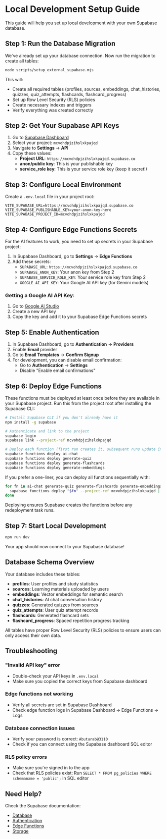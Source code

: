 # Local Development Setup Guide

This guide will help you set up local development with your own Supabase database.

## Step 1: Run the Database Migration

We've already set up your database connection. Now run the migration to create all tables:

```bash
node scripts/setup_external_supabase.mjs
```

This will:
- Create all required tables (profiles, sources, embeddings, chat_histories, quizzes, quiz_attempts, flashcards, flashcard_progress)
- Set up Row Level Security (RLS) policies
- Create necessary indexes and triggers
- Verify everything was created correctly

## Step 2: Get Your Supabase API Keys

1. Go to [Supabase Dashboard](https://supabase.com/dashboard)
2. Select your project: `mcvohdpjzihslxkpajqd`
3. Navigate to **Settings** → **API**
4. Copy these values:
   - **Project URL**: `https://mcvohdpjzihslxkpajqd.supabase.co`
   - **anon/public key**: This is your publishable key
   - **service_role key**: This is your service role key (keep it secret!)

## Step 3: Configure Local Environment

Create a `.env.local` file in your project root:

```env
VITE_SUPABASE_URL=https://mcvohdpjzihslxkpajqd.supabase.co
VITE_SUPABASE_PUBLISHABLE_KEY=your-anon-key-here
VITE_SUPABASE_PROJECT_ID=mcvohdpjzihslxkpajqd
```

## Step 4: Configure Edge Functions Secrets

For the AI features to work, you need to set up secrets in your Supabase project:

1. In Supabase Dashboard, go to **Settings** → **Edge Functions**
2. Add these secrets:
   - `SUPABASE_URL`: `https://mcvohdpjzihslxkpajqd.supabase.co`
   - `SUPABASE_ANON_KEY`: Your anon key from Step 2
   - `SUPABASE_SERVICE_ROLE_KEY`: Your service role key from Step 2
   - `GOOGLE_AI_API_KEY`: Your Google AI API key (for Gemini models)

### Getting a Google AI API Key:

1. Go to [Google AI Studio](https://makersuite.google.com/app/apikey)
2. Create a new API key
3. Copy the key and add it to your Supabase Edge Functions secrets

## Step 5: Enable Authentication

1. In Supabase Dashboard, go to **Authentication** → **Providers**
2. Enable **Email** provider
3. Go to **Email Templates** → **Confirm Signup**
4. For development, you can disable email confirmation:
   - Go to **Authentication** → **Settings**
   - Disable "Enable email confirmations"

## Step 6: Deploy Edge Functions

These functions must be deployed at least once before they are available in your Supabase project. Run this from the project root after installing the Supabase CLI:

```bash
# Install Supabase CLI if you don't already have it
npm install -g supabase

# Authenticate and link to the project
supabase login
supabase link --project-ref mcvohdpjzihslxkpajqd

# Deploy each function (first run creates it, subsequent runs update it)
supabase functions deploy ai-chat
supabase functions deploy generate-quiz
supabase functions deploy generate-flashcards
supabase functions deploy generate-embeddings
```

If you prefer a one-liner, you can deploy all functions sequentially with:

```bash
for fn in ai-chat generate-quiz generate-flashcards generate-embeddings; do
  supabase functions deploy "$fn" --project-ref mcvohdpjzihslxkpajqd || break
done
```

Deploying ensures Supabase creates the functions before any redeployment task runs.

## Step 7: Start Local Development

```bash
npm run dev
```

Your app should now connect to your Supabase database!

## Database Schema Overview

Your database includes these tables:

- **profiles**: User profiles and study statistics
- **sources**: Learning materials uploaded by users
- **embeddings**: Vector embeddings for semantic search
- **chat_histories**: AI chat conversation history
- **quizzes**: Generated quizzes from sources
- **quiz_attempts**: User quiz attempt records
- **flashcards**: Generated flashcard sets
- **flashcard_progress**: Spaced repetition progress tracking

All tables have proper Row Level Security (RLS) policies to ensure users can only access their own data.

## Troubleshooting

### "Invalid API key" error
- Double-check your API keys in `.env.local`
- Make sure you copied the correct keys from Supabase dashboard

### Edge functions not working
- Verify all secrets are set in Supabase Dashboard
- Check edge function logs in Supabase Dashboard → Edge Functions → Logs

### Database connection issues
- Verify your password is correct: `Abuturab@3110`
- Check if you can connect using the Supabase dashboard SQL editor

### RLS policy errors
- Make sure you're signed in to the app
- Check that RLS policies exist: Run `SELECT * FROM pg_policies WHERE schemaname = 'public';` in SQL editor

## Need Help?

Check the Supabase documentation:
- [Database](https://supabase.com/docs/guides/database)
- [Authentication](https://supabase.com/docs/guides/auth)
- [Edge Functions](https://supabase.com/docs/guides/functions)
- [Storage](https://supabase.com/docs/guides/storage)
